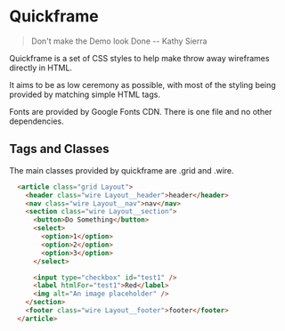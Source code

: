 # Quickframe

> Don't make the Demo look Done
> -- Kathy Sierra

Quickframe is a set of CSS styles to help make throw away wireframes
directly in HTML.

It aims to be as low ceremony as possible, with most of the styling
being provided by matching simple HTML tags.

Fonts are provided by Google Fonts CDN.  There is one file and no other dependencies.


## Tags and Classes
The main classes provided by quickframe are .grid and .wire.

```HTML
  <article class="grid Layout">
    <header class="wire Layout__header">header</header>
    <nav class="wire Layout__nav">nav</nav>
    <section class="wire Layout__section">
      <button>Do Something</button>
      <select>
        <option>1</option>
        <option>2</option>
        <option>3</option>
      </select>

      <input type="checkbox" id="test1" />
      <label htmlFor="test1">Red</label>
      <img alt="An image placeholder" />
    </section>
    <footer class="wire Layout__footer">footer</footer>
  </article>
```
